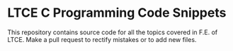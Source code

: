 # LTCE C Programming Code Snippets

This repository contains source code for all the topics covered in F.E. of LTCE.
Make a pull request to rectify mistakes or to add new files.
